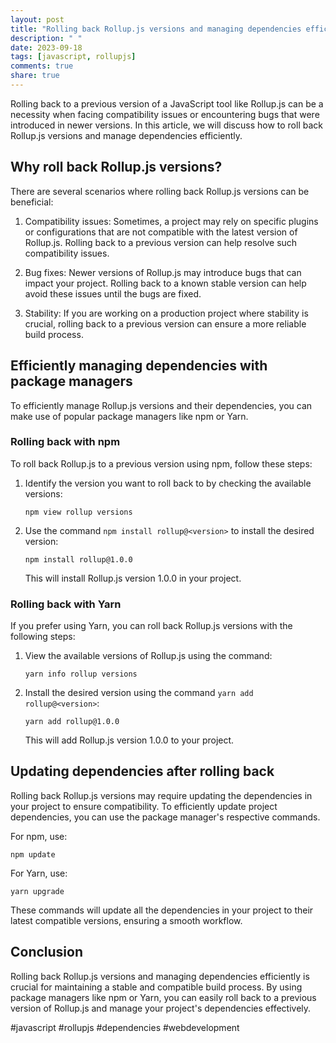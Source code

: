 ```yaml
---
layout: post
title: "Rolling back Rollup.js versions and managing dependencies efficiently"
description: " "
date: 2023-09-18
tags: [javascript, rollupjs]
comments: true
share: true
---
```


Rolling back to a previous version of a JavaScript tool like Rollup.js can be a necessity when facing compatibility issues or encountering bugs that were introduced in newer versions. In this article, we will discuss how to roll back Rollup.js versions and manage dependencies efficiently.

## Why roll back Rollup.js versions?

There are several scenarios where rolling back Rollup.js versions can be beneficial:

1. Compatibility issues: Sometimes, a project may rely on specific plugins or configurations that are not compatible with the latest version of Rollup.js. Rolling back to a previous version can help resolve such compatibility issues.

2. Bug fixes: Newer versions of Rollup.js may introduce bugs that can impact your project. Rolling back to a known stable version can help avoid these issues until the bugs are fixed.

3. Stability: If you are working on a production project where stability is crucial, rolling back to a previous version can ensure a more reliable build process.

## Efficiently managing dependencies with package managers

To efficiently manage Rollup.js versions and their dependencies, you can make use of popular package managers like npm or Yarn.

### Rolling back with npm

To roll back Rollup.js to a previous version using npm, follow these steps:

1. Identify the version you want to roll back to by checking the available versions:

   ```
   npm view rollup versions
   ```

2. Use the command `npm install rollup@<version>` to install the desired version:

   ```
   npm install rollup@1.0.0
   ```

   This will install Rollup.js version 1.0.0 in your project.

### Rolling back with Yarn

If you prefer using Yarn, you can roll back Rollup.js versions with the following steps:

1. View the available versions of Rollup.js using the command:

   ```
   yarn info rollup versions
   ```

2. Install the desired version using the command `yarn add rollup@<version>`:

   ```
   yarn add rollup@1.0.0
   ```

   This will add Rollup.js version 1.0.0 to your project.

## Updating dependencies after rolling back

Rolling back Rollup.js versions may require updating the dependencies in your project to ensure compatibility. To efficiently update project dependencies, you can use the package manager's respective commands.

For npm, use:

```
npm update
```

For Yarn, use:

```
yarn upgrade
```

These commands will update all the dependencies in your project to their latest compatible versions, ensuring a smooth workflow.

## Conclusion

Rolling back Rollup.js versions and managing dependencies efficiently is crucial for maintaining a stable and compatible build process. By using package managers like npm or Yarn, you can easily roll back to a previous version of Rollup.js and manage your project's dependencies effectively.

#javascript #rollupjs #dependencies #webdevelopment